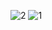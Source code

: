 ![2](https://user-images.githubusercontent.com/88678440/162617127-cd4fd807-1935-46dd-8109-3be8de6b5759.JPG)
![1](https://user-images.githubusercontent.com/88678440/162617130-d04852ae-b074-4201-bb1a-a4374648217b.JPG)
